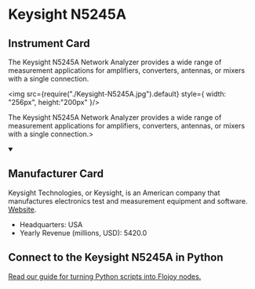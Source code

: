 
# Keysight N5245A

## Instrument Card

<div className="flex">

<div>

The Keysight N5245A Network Analyzer provides a wide range of measurement applications for amplifiers, converters, antennas, or mixers with a single connection.

</div>

<img src={require("./Keysight-N5245A.jpg").default} style={ width: "256px", height:"200px" }/>

</div>

The Keysight N5245A Network Analyzer provides a wide range of measurement applications for amplifiers, converters, antennas, or mixers with a single connection.>

<details open>
<summary><h2>Manufacturer Card</h2></summary>

Keysight Technologies, or Keysight, is an American company that manufactures electronics test and measurement equipment and software. <a href="https://www.keysight.com/us/en/home.html">Website</a>.

<ul>
  <li>Headquarters: USA</li>
  <li>Yearly Revenue (millions, USD): 5420.0</li>
</ul>
</details>

## Connect to the Keysight N5245A in Python

[Read our guide for turning Python scripts into Flojoy nodes.](https://docs.flojoy.ai/custom-nodes/creating-custom-node/)


